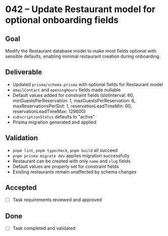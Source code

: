 # 042 – Update Restaurant model for optional onboarding fields

## Goal

Modify the Restaurant database model to make most fields optional with sensible defaults, enabling minimal restaurant creation during onboarding.

## Deliverable

- Updated `prisma/schema.prisma` with optional fields for Restaurant model
- `emailContact` and `openingHours` fields made nullable
- Default values added for constraint fields (slotInterval: 60, minGuestsPerReservation: 1, maxGuestsPerReservation: 6, maxReservationsPerSlot: 1, reservationLeadTimeMin: 60, reservationLeadTimeMax: 129600)
- `subscriptionStatus` defaults to "active"
- Prisma migration generated and applied

## Validation

- `pnpm lint`, `pnpm typecheck`, `pnpm build` all succeed
- `pnpm prisma migrate dev` applies migration successfully
- Restaurant can be created with only `name` and `slug` fields
- Default values are properly set for constraint fields
- Existing restaurants remain unaffected by schema changes

## Accepted

- [ ] Task requirements reviewed and approved

## Done

- [ ] Task completed and validated
